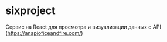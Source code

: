 # sixproject
Сервис на React для просмотра и визуализации данных с API (https://anapioficeandfire.com/)
